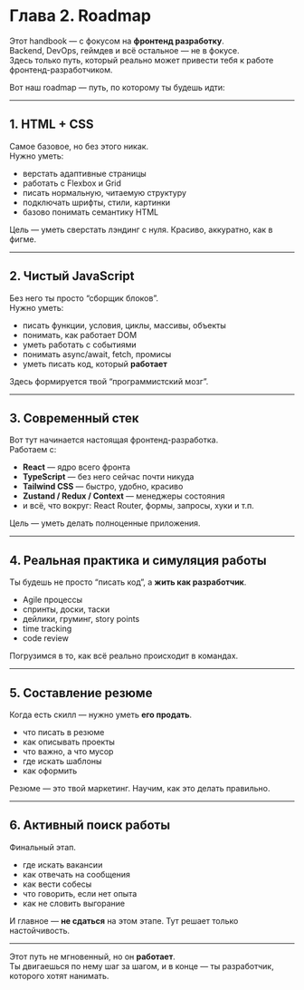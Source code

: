 # Глава 2. Roadmap

Этот handbook — с фокусом на **фронтенд разработку**.  
Backend, DevOps, геймдев и всё остальное — не в фокусе.  
Здесь только путь, который реально может привести тебя к работе фронтенд-разработчиком.

Вот наш roadmap — путь, по которому ты будешь идти:

---

## 1. HTML + CSS

Самое базовое, но без этого никак.  
Нужно уметь:

- верстать адаптивные страницы
- работать с Flexbox и Grid
- писать нормальную, читаемую структуру
- подключать шрифты, стили, картинки
- базово понимать семантику HTML

Цель — уметь сверстать лэндинг с нуля. Красиво, аккуратно, как в фигме.

---

## 2. Чистый JavaScript

Без него ты просто “сборщик блоков”.  
Нужно уметь:

- писать функции, условия, циклы, массивы, объекты
- понимать, как работает DOM
- уметь работать с событиями
- понимать async/await, fetch, промисы
- уметь писать код, который **работает**

Здесь формируется твой “программистский мозг”.

---

## 3. Современный стек

Вот тут начинается настоящая фронтенд-разработка.  
Работаем с:

- **React** — ядро всего фронта
- **TypeScript** — без него сейчас почти никуда
- **Tailwind CSS** — быстро, удобно, красиво
- **Zustand / Redux / Context** — менеджеры состояния
- и всё, что вокруг: React Router, формы, запросы, хуки и т.п.

Цель — уметь делать полноценные приложения.

---

## 4. Реальная практика и симуляция работы

Ты будешь не просто “писать код”, а **жить как разработчик**.

- Agile процессы
- спринты, доски, таски
- дейлики, груминг, story points
- time tracking
- code review

Погрузимся в то, как всё реально происходит в командах.

---

## 5. Составление резюме

Когда есть скилл — нужно уметь **его продать**.

- что писать в резюме
- как описывать проекты
- что важно, а что мусор
- где искать шаблоны
- как оформить

Резюме — это твой маркетинг. Научим, как это делать правильно.

---

## 6. Активный поиск работы

Финальный этап.

- где искать вакансии
- как отвечать на сообщения
- как вести собесы
- что говорить, если нет опыта
- как не словить выгорание

И главное — **не сдаться** на этом этапе. Тут решает только настойчивость.

---

Этот путь не мгновенный, но он **работает**.  
Ты двигаешься по нему шаг за шагом, и в конце — ты разработчик, которого хотят нанимать.
